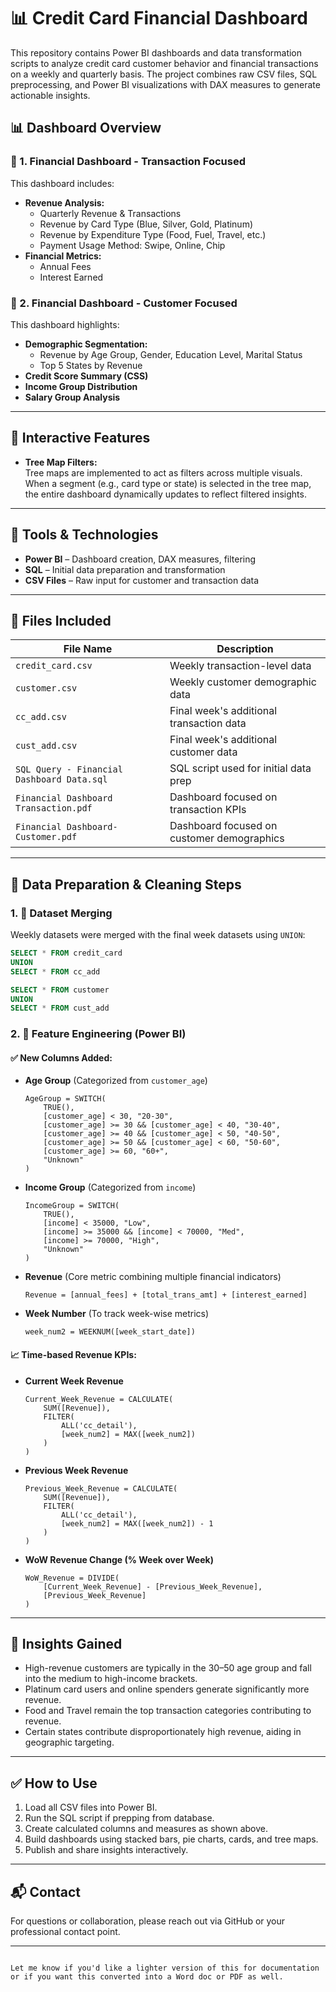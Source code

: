 # 📊 Credit Card Financial Dashboard

This repository contains Power BI dashboards and data transformation scripts to analyze credit card customer behavior and financial transactions on a weekly and quarterly basis. The project combines raw CSV files, SQL preprocessing, and Power BI visualizations with DAX measures to generate actionable insights.


## 📊 Dashboard Overview

### 📁 1. Financial Dashboard - **Transaction Focused**
This dashboard includes:

- **Revenue Analysis:**
  - Quarterly Revenue & Transactions
  - Revenue by Card Type (Blue, Silver, Gold, Platinum)
  - Revenue by Expenditure Type (Food, Fuel, Travel, etc.)
  - Payment Usage Method: Swipe, Online, Chip
- **Financial Metrics:**
  - Annual Fees
  - Interest Earned

### 👤 2. Financial Dashboard - **Customer Focused**
This dashboard highlights:

- **Demographic Segmentation:**
  - Revenue by Age Group, Gender, Education Level, Marital Status
  - Top 5 States by Revenue
- **Credit Score Summary (CSS)**
- **Income Group Distribution**
- **Salary Group Analysis**

---

## 🧭 Interactive Features

- **Tree Map Filters:**  
  Tree maps are implemented to act as filters across multiple visuals. When a segment (e.g., card type or state) is selected in the tree map, the entire dashboard dynamically updates to reflect filtered insights.

---

## 📌 Tools & Technologies

- **Power BI** – Dashboard creation, DAX measures, filtering
- **SQL** – Initial data preparation and transformation
- **CSV Files** – Raw input for customer and transaction data

---

## 📁 Files Included

| File Name                            | Description                                      |
|-------------------------------------|--------------------------------------------------|
| `credit_card.csv`                   | Weekly transaction-level data                    |
| `customer.csv`                      | Weekly customer demographic data                 |
| `cc_add.csv`                        | Final week's additional transaction data         |
| `cust_add.csv`                      | Final week's additional customer data            |
| `SQL Query - Financial Dashboard Data.sql` | SQL script used for initial data prep      |
| `Financial Dashboard Transaction.pdf` | Dashboard focused on transaction KPIs        |
| `Financial Dashboard-Customer.pdf`    | Dashboard focused on customer demographics    |

---

## 🔄 Data Preparation & Cleaning Steps

### 1. 🧩 Dataset Merging
Weekly datasets were merged with the final week datasets using `UNION`:
```sql
SELECT * FROM credit_card
UNION
SELECT * FROM cc_add

SELECT * FROM customer
UNION
SELECT * FROM cust_add
```

### 2. 🧠 Feature Engineering (Power BI)

#### ✅ New Columns Added:
- **Age Group** (Categorized from `customer_age`)
  ```DAX
  AgeGroup = SWITCH(
      TRUE(),
      [customer_age] < 30, "20-30",
      [customer_age] >= 30 && [customer_age] < 40, "30-40",
      [customer_age] >= 40 && [customer_age] < 50, "40-50",
      [customer_age] >= 50 && [customer_age] < 60, "50-60",
      [customer_age] >= 60, "60+",
      "Unknown"
  )
  ```

- **Income Group** (Categorized from `income`)
  ```DAX
  IncomeGroup = SWITCH(
      TRUE(),
      [income] < 35000, "Low",
      [income] >= 35000 && [income] < 70000, "Med",
      [income] >= 70000, "High",
      "Unknown"
  )
  ```

- **Revenue** (Core metric combining multiple financial indicators)
  ```DAX
  Revenue = [annual_fees] + [total_trans_amt] + [interest_earned]
  ```

- **Week Number** (To track week-wise metrics)
  ```DAX
  week_num2 = WEEKNUM([week_start_date])
  ```

#### 📈 Time-based Revenue KPIs:
- **Current Week Revenue**
  ```DAX
  Current_Week_Revenue = CALCULATE(
      SUM([Revenue]),
      FILTER(
          ALL('cc_detail'),
          [week_num2] = MAX([week_num2])
      )
  )
  ```

- **Previous Week Revenue**
  ```DAX
  Previous_Week_Revenue = CALCULATE(
      SUM([Revenue]),
      FILTER(
          ALL('cc_detail'),
          [week_num2] = MAX([week_num2]) - 1
      )
  )
  ```

- **WoW Revenue Change (% Week over Week)**
  ```DAX
  WoW_Revenue = DIVIDE(
      [Current_Week_Revenue] - [Previous_Week_Revenue],
      [Previous_Week_Revenue]
  )
  ```

---

## 🧠 Insights Gained

- High-revenue customers are typically in the 30–50 age group and fall into the medium to high-income brackets.
- Platinum card users and online spenders generate significantly more revenue.
- Food and Travel remain the top transaction categories contributing to revenue.
- Certain states contribute disproportionately high revenue, aiding in geographic targeting.

---

## ✅ How to Use

1. Load all CSV files into Power BI.
2. Run the SQL script if prepping from database.
3. Create calculated columns and measures as shown above.
4. Build dashboards using stacked bars, pie charts, cards, and tree maps.
5. Publish and share insights interactively.

---

## 📬 Contact

For questions or collaboration, please reach out via GitHub or your professional contact point.

---

```  

Let me know if you'd like a lighter version of this for documentation or if you want this converted into a Word doc or PDF as well.
